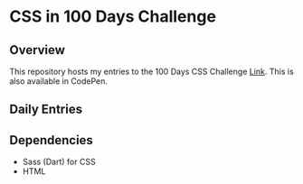 # CSS in 100 Days Challenge
## Overview
This repository hosts my entries to the 100 Days CSS Challenge [Link](git@github.com:joelsyc/css-in-100-days.git). This is also available in CodePen.

## Daily Entries


## Dependencies
- Sass (Dart) for CSS
- HTML